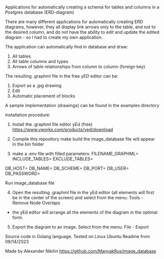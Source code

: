 Applications for automatically creating a schema for tables and columns in a Postgres database (ERD-diagram)

There are many different applications for automatically creating ERD diagrams,
however, they all display link arrows only to the table, and not to the desired column,
and do not have the ability to edit and update the edited diagram -
so I had to create my own application.

The application can automatically find in database and draw:
1. All tables
2. All table columns and types
3. Arrows of table relationships from column to column (foreign key)

The resulting .graphml file in the free yED editor can be:
1. Export as a .jpg drawing
2. Edit
3. Automatic placement of blocks

A sample implementation (drawings) can be found in the examples directory

Installation procedure:
1. Install the .graphml file editor yEd (free)
https://www.yworks.com/products/yed/download

2. Compile this repository
make build
the image_database file will appear in the bin folder

3. make a .env file with filled parameters:
FILENAME_GRAPHML=
INCLUDE_TABLES=
EXCLUDE_TABLES=

DB_HOST=
DB_NAME=
DB_SCHEME=
DB_PORT=
DB_USER=
DB_PASSWORD=

Run image_database file

4. Open the resulting .graphml file in the yEd editor
(all elements will first be in the center of the screen)
and select from the menu:
Tools - Remove Node Overlaps
- the yEd editor will arrange all the elements of the diagram in the optimal form.

5. Export the diagram to an image.
Select from the menu:
File - Export


Source code in Golang language.
Tested on Linux Ubuntu
Readme from 09/14/2023

Made by Alexander Nikitin
https://github.com/ManyakRus/image_database
